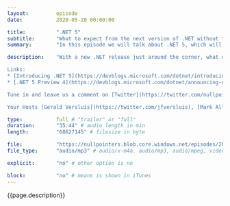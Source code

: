 ```yaml
---
layout:         episode
date: 			2020-05-20 00:00:00

title: 			".NET 5"
subtitle: 		"What to expect from the next version of .NET without the core."
summary: 		"In this episode we will talk about .NET 5, which will be released later this year. How did we get here, what will it mean and also some war stories from the past."

description: 	"With a new .NET release just around the corner, what does this mean for .NET Core? What will it mean for mobile, desktop or library developers. Should you adopt the new Framework? Tune in and find out what you can expect. Also join us on a trip down memory lane. Where we will have a look back at where we came from and what we personally expect from the upcoming release.

Links:
* [Introducing .NET 5](https://devblogs.microsoft.com/dotnet/introducing-net-5/)
* [.NET 5 Preview 4](https://devblogs.microsoft.com/dotnet/announcing-net-5-preview-4-and-our-journey-to-one-net/)

Tune in and leave us a comment on [Twitter](https://twitter.com/nullpointersio).

Your Hosts [Gerald Versluis](https://twitter.com/jfversluis), [Mark Allibone](https://twitter.com/mallibone) and [Steven Thewissen](https://twitter.com/devnl)."

type:			full # "trailer" or "full"
duration: 		"35:44" # audio length in min
length: 		"68627145" # filesize in byte

file: 			"https://nullpointers.blob.core.windows.net/episodes/20200513_00_dotNET5.mp3"
file_type: 		"audio/mp3" # audio/x-m4a, audio/mp3, audio/mpeg, video/quicktime, video/mp4, video/x-m4v, application/pdf, and document/x-epub

explicit: 		"no" # other option is no

block: 			"no" # means is shown in iTunes
---
```


{{page.description}}
